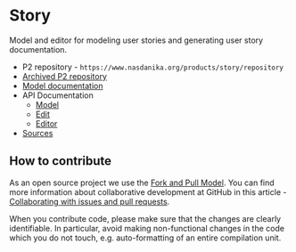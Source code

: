 # Story

Model and editor for modeling user stories and generating user story documentation.

* P2 repository - ``https://www.nasdanika.org/products/story/repository``
* [Archived P2 repository](org.nasdanika.story.repository-0.1.0-SNAPSHOT.zip)
* [Model documentation](modeldoc/index.html)
* API Documentation
    * [Model](apidocs/model)
    * [Edit](apidocs/edit)
    * [Editor](apidocs/editor)
* [Sources](story.zip)

## How to contribute

As an open source project we use the [Fork and Pull Model](https://help.github.com/articles/about-collaborative-development-models/).
You can find more information about collaborative development at GitHub in this article - [Collaborating with issues and pull requests](https://help.github.com/categories/collaborating-with-issues-and-pull-requests).

When you contribute code, please make sure that the changes are clearly identifiable. In particular, avoid making non-functional changes in the code which you do not touch, 
e.g. auto-formatting of an entire compilation unit. 

